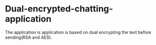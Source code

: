 # Dual-encrypted-chatting-application
The application is application is based on dual encrypting the text before sending(RSA and AES).
